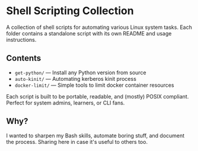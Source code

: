 # Shell Scripting Collection

A collection of shell scripts for automating various Linux system tasks. Each folder contains a standalone script with its own README and usage instructions.

## Contents

- `get-python/` — Install any Python version from source
- `auto-kinit/` — Automating kerberos kinit process
- `docker-limit/` — Simple tools to limit docker container resources

Each script is built to be portable, readable, and (mostly) POSIX compliant. Perfect for system admins, learners, or CLI fans.

## Why?

I wanted to sharpen my Bash skills, automate boring stuff, and document the process. Sharing here in case it's useful to others too.


